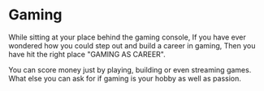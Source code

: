 # Gaming
While sitting at your place behind the gaming console, 
If you have ever wondered how you could step out and build a career in gaming, 
Then you have hit the right place "GAMING AS CAREER".

You can score money just by playing, building or even streaming games.
What else you can ask for if gaming is your hobby as well as passion.
